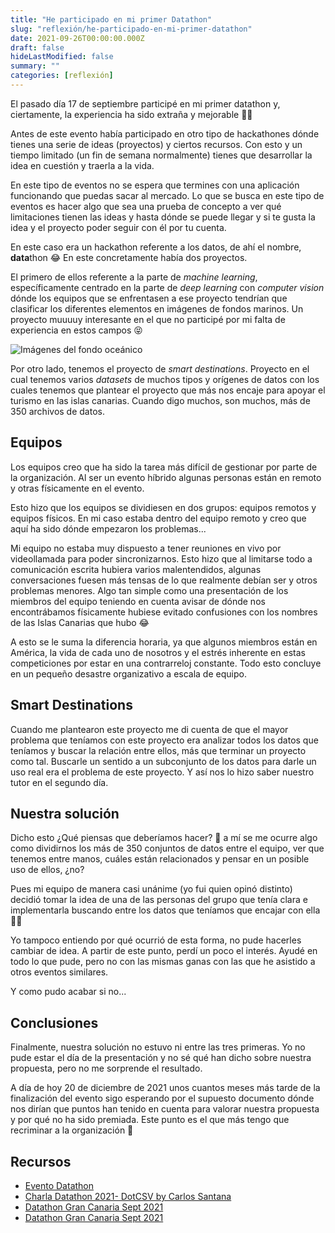 ```yaml
---
title: "He participado en mi primer Datathon"
slug: "reflexión/he-participado-en-mi-primer-datathon"
date: 2021-09-26T00:00:00.000Z
draft: false
hideLastModified: false
summary: ""
categories: [reflexión]
---
```



El pasado día 17 de septiembre participé en mi primer datathon y, ciertamente, la experiencia ha sido extraña y mejorable 🤷‍♀️

Antes de este evento había participado en otro tipo de hackathones dónde tienes una serie de ideas (proyectos) y ciertos recursos. Con esto y un tiempo limitado (un fin de semana normalmente) tienes que desarrollar la idea en cuestión y traerla a la vida.

En este tipo de eventos no se espera que termines con una aplicación funcionando que puedas sacar al mercado. Lo que se busca en este tipo de eventos es hacer algo que sea una prueba de concepto a ver qué limitaciones tienen las ideas y hasta dónde se puede llegar y si te gusta la idea y el proyecto poder seguir con él por tu cuenta.

En este caso era un hackathon referente a los datos, de ahí el nombre, **data**thon 😂 En este concretamente había dos proyectos.

El primero de ellos referente a la parte de *machine learning*, específicamente centrado en la parte de *deep learning* con *computer vision* dónde los equipos que se enfrentasen a ese proyecto tendrían que clasificar los diferentes elementos en imágenes de fondos marinos. Un proyecto muuuuy interesante en el que no participé por mi falta de experiencia en estos campos 😝

![Imágenes del fondo oceánico](https://media2.giphy.com/media/3og0IMh7rRNPtNSK9q/giphy.gif?cid=790b76110dc05db226f66de0010c707bd6792203c8762608&rid=giphy.gif&ct=g)

Por otro lado, tenemos el proyecto de *smart destinations*. Proyecto en el cual tenemos varios *datasets* de muchos tipos y orígenes de datos con los cuales tenemos que plantear el proyecto que más nos encaje para apoyar el turismo en las islas canarias. Cuando digo muchos, son muchos, más de 350 archivos de datos.

## Equipos

Los equipos creo que ha sido la tarea más difícil de gestionar por parte de la organización. Al ser un evento híbrido algunas personas están en remoto y otras físicamente en el evento.

Esto hizo que los equipos se dividiesen en dos grupos: equipos remotos y equipos físicos. En mi caso estaba dentro del equipo remoto y creo que aquí ha sido dónde empezaron los problemas...

Mi equipo no estaba muy dispuesto a tener reuniones en vivo por videollamada para poder sincronizarnos. Esto hizo que al limitarse todo a comunicación escrita hubiera varios malentendidos, algunas conversaciones fuesen más tensas de lo que realmente debían ser y otros problemas menores. Algo tan simple como una presentación de los miembros del equipo teniendo en cuenta avisar de dónde nos encontrábamos físicamente hubiese evitado confusiones con los nombres de las Islas Canarias que hubo 😂

A esto se le suma la diferencia horaria, ya que algunos miembros están en América, la vida de cada uno de nosotros y el estrés inherente en estas competiciones por estar en una contrarreloj constante. Todo esto concluye en un pequeño desastre organizativo a escala de equipo.

## Smart Destinations

Cuando me plantearon este proyecto me di cuenta de que el mayor problema que teníamos con este proyecto era analizar todos los datos que teníamos y buscar la relación entre ellos, más que terminar un proyecto como tal. Buscarle un sentido a un subconjunto de los datos para darle un uso real era el problema de este proyecto. Y así nos lo hizo saber nuestro tutor en el segundo día.

## Nuestra solución

Dicho esto ¿Qué piensas que deberíamos hacer? 🤔 a mí se me ocurre algo como dividirnos los más de 350 conjuntos de datos entre el equipo, ver que tenemos entre manos, cuáles están relacionados y pensar en un posible uso de ellos, ¿no?

Pues mi equipo de manera casi unánime (yo fui quien opinó distinto) decidió tomar la idea de una de las personas del grupo que tenía clara e implementarla buscando entre los datos que teníamos que encajar con ella 🤷‍♀️

Yo tampoco entiendo por qué ocurrió de esta forma, no pude hacerles cambiar de idea. A partir de este punto, perdí un poco el interés. Ayudé en todo lo que pude, pero no con las mismas ganas con las que he asistido a otros eventos similares.

Y como pudo acabar si no...

## Conclusiones

Finalmente, nuestra solución no estuvo ni entre las tres primeras. Yo no pude estar el día de la presentación y no sé qué han dicho sobre nuestra propuesta, pero no me sorprende el resultado.

A día de hoy 20 de diciembre de 2021 unos cuantos meses más tarde de la finalización del evento sigo esperando por el supuesto documento dónde nos dirían que puntos han tenido en cuenta para valorar nuestra propuesta y por qué no ha sido premiada. Este punto es el que más tengo que recriminar a la organización 😤

## Recursos

- [Evento Datathon](https://www.spegc.org/formacion-y-eventos/datathon/)
- [Charla Datathon 2021- DotCSV by Carlos Santana](https://youtu.be/5S5k4C0Kh2k)
- [Datathon Gran Canaria Sept 2021](https://youtu.be/eaB0iwSEvPU)
- [Datathon Gran Canaria Sept 2021](https://youtu.be/u2HHPXA0lYE)
